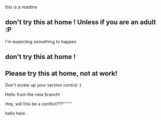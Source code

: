 this is a readme


## don't try this at home ! Unless if you are an adult :P

I'm expecting something to happen

## don't try this at home !
## Please try this at home, not at work!

Don't screw up your version control :)

Hello from the new branch!

Hey, will this be a conflict???'''''''


hello here

